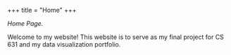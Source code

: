 +++
title = "Home"
+++

_Home Page._

Welcome to my website! This website is to serve as my final project for CS 631 and my data visualization portfolio. 